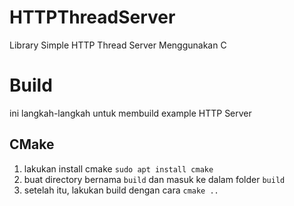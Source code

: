 # HTTPThreadServer
Library Simple HTTP Thread Server Menggunakan C
# Build
ini langkah-langkah untuk membuild example HTTP Server
## CMake
1. lakukan install cmake `sudo apt install cmake`
2. buat directory bernama `build` dan masuk ke dalam folder `build`
3. setelah itu, lakukan build dengan cara `cmake ..`
